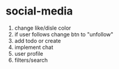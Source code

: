# social-media

1. change like/disle color
2. if user follows change btn to "unfollow"
3. add todo or create
4. implement chat
5. user profile
6. filters/search
